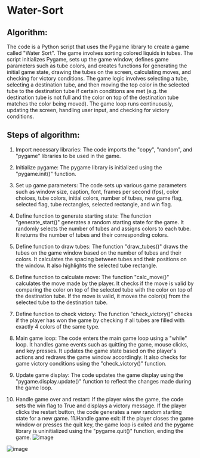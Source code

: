 # Water-Sort
## Algorithm:
The code is a Python script that uses the Pygame library to create a game called "Water Sort". The game involves
sorting colored liquids in tubes.
The script initializes Pygame, sets up the game window, defines game parameters such as tube colors, and creates
functions for generating the initial game state, drawing the tubes on the screen, calculating moves, and checking for
victory conditions.
The game logic involves selecting a tube, selecting a destination tube, and then moving the top color in the selected
tube to the destination tube if certain conditions are met (e.g. the destination tube is not full and the color on top of the
destination tube matches the color being moved). The game loop runs continuously, updating the screen, handling user
input, and checking for victory conditions.

## Steps of algorithm:
1. Import necessary libraries: The code imports the "copy", "random", and "pygame" libraries
to be used in the game.
2. Initialize pygame: The pygame library is initialized using the "pygame.init()" function.
3. Set up game parameters: The code sets up various game parameters such as window size,
caption, font, frames per second (fps), color choices, tube colors, initial colors, number of
tubes, new game flag, selected flag, tube rectangles, selected rectangle, and win flag.
4. Define function to generate starting state: The function "generate_start()" generates a
random starting state for the game. It randomly selects the number of tubes and assigns
colors to each tube. It returns the number of tubes and their corresponding colors.

5. Define function to draw tubes: The function "draw_tubes()" draws the tubes on the game
window based on the number of tubes and their colors. It calculates the spacing between tubes
and their positions on the window. It also highlights the selected tube rectangle.
6. Define function to calculate move: The function "calc_move()" calculates the move made by
the player. It checks if the move is valid by comparing the color on top of the selected tube with
the color on top of the destination tube. If the move is valid, it moves the color(s) from the
selected tube to the destination tube.
7. Define function to check victory: The function "check_victory()" checks if the player has
won the game by checking if all tubes are filled with exactly 4 colors of the same type.
8. Main game loop: The code enters the main game loop using a "while" loop. It handles game
events such as quitting the game, mouse clicks, and key presses. It updates the game state based
on the player's actions and redraws the game window accordingly. It also checks for game
victory conditions using the "check_victory()" function.

9. Update game display: The code updates the game display using the
"pygame.display.update()" function to reflect the changes made during the game loop.
10. Handle game over and restart: If the player wins the game, the code sets the win flag to
True and displays a victory message. If the player clicks the restart button, the code generates a
new random starting state for a new game.
11.Handle game exit: If the player closes the game window or presses the quit key, the game
loop is exited and the pygame library is uninitialized using the "pygame.quit()" function, ending
the game.
![image](https://github.com/user-attachments/assets/f7834d66-1fd4-4eaa-a80e-f04301a85abf)

![image](https://github.com/user-attachments/assets/087e754f-85f3-4806-a657-e4b57bf86b9f)




